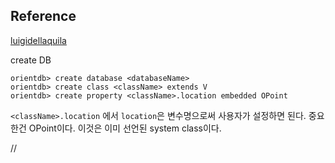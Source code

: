 ## Reference
[luigidellaquila](https://github.com/mothcar/wkt-to-orient)  

create DB
```
orientdb> create database <databaseName>
orientdb> create class <className> extends V
orientdb> create property <className>.location embedded OPoint
```
`<className>.location` 에서 `location`은 변수명으로써 사용자가 설정하면 된다. 중요한건 OPoint이다. 이것은 이미 선언된 system class이다.



//
